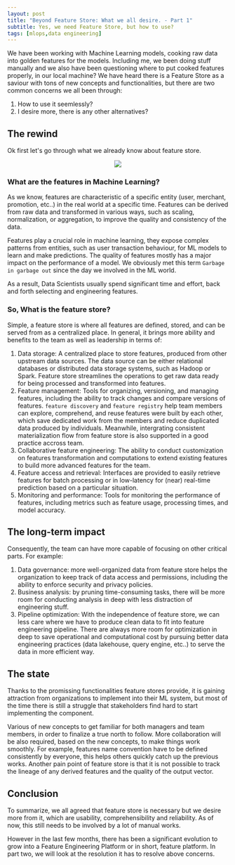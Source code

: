 ```yaml
---
layout: post
title: "Beyond Feature Store: What we all desire. - Part 1"
subtitle: Yes, we need Feature Store, but how to use?
tags: [mlops,data engineering]
---
```


We have been working with Machine Learning models, cooking raw data into golden features for the models. Including me, we been doing stuff manually and we also have been questioning where to put cooked features properly, in our local machine? We have heard there is a Feature Store as a saviour with tons of new concepts and functionalities, but there are two common concerns we all been through:

1. How to use it seemlessly?
2. I desire more, there is any other alternatives?

## The rewind

Ok first let's go through what we already know about feature store.

<p align = "center">
<img src = "https://en.meming.world/images/en/7/7a/It%27s_Rewind_time.jpg">
</p>
<p align = "center">
</p>


### What are the features in Machine Learning?

As we know, features are characteristic of a specific entity (user, merchant, promotion, etc..) in the real world at a specific time. Features can be derived from raw data and transformed in various ways, such as scaling, normalization, or aggregation, to improve the quality and consistency of the data.

Features play a crucial role in machine learning, they expose complex patterns from entities, such as user transaction behaviour, for ML models to learn and make predictions. The quality of features mostly has a major impact on the performance of a model. We obviously met this term `Garbage in garbage out` since the day we involved in the ML world.

As a result, Data Scientists usually spend significant time and effort, back and forth selecting and engineering features.
  
### So, What is the feature store?
Simple, a feature store is where all features are defined, stored, and can be served from as a centralized place. In general, it brings more ability and benefits to the team as well as leadership in terms of:

1. Data storage: A centralized place to store features, produced from other upstream data sources. The data source can be either relational databases or distributed data storage systems, such as Hadoop or Spark. Feature store streamlines the operations to get raw data ready for being processed and transformed into features.
2. Feature management: Tools for organizing, versioning, and managing features, including the ability to track changes and compare versions of features. `feature discovery` and `feature registry` help team members can explore, comprehend, and reuse features were built by each other, which save dedicated work from the members and reduce duplicated data produced by individuals. Meanwhile, intergrating consistent materialization flow from feature store is also supported in a good practice accross team.
3. Collaborative feature engineering: The ability to conduct customization on features transformation and computations to extend existing features to build more advanced features for the team.
4. Feature access and retrieval: Interfaces are provided to easily retrieve features for batch processing or in low-latency for (near) real-time prediction based on a particular situation. 
5. Monitoring and performance: Tools for monitoring the performance of features, including metrics such as feature usage, processing times, and model accuracy.

## The long-term impact

Consequently, the team can have more capable of focusing on other critical parts. For example:

1. Data governance: more well-organized data from feature store helps the organization to keep track of data access and permissions, including the ability to enforce security and privacy policies.
2. Business analysis: by pruning time-consuming tasks, there will be more room for conducting analysis in deep with less distraction of engineering stuff.
3. Pipeline optimization: With the independence of feature store, we can less care where we have to produce clean data to fit into feature engineering pipeline. There are always more room for optimization in deep to save operational and computational cost by pursuing better data engineering practices (data lakehouse, query engine, etc..) to serve the data in more efficient way.


## The state
Thanks to the promissing functionalities feature stores provide, it is gaining attraction from organizations to implement into their ML system, but most of the time there is still a struggle that stakeholders find hard to start implementing the component.

Various of new concepts to get familiar for both managers and team members, in order to finalize a true north to follow. More collaboration will be also required, based on the new concepts, to make things work smoothly. For example, features name convention have to be defined consistently by everyone, this helps others quickly catch up the previous works. Another pain point of feature store is that it is not possible to track the lineage of any derived features and the quality of the output vector.

## Conclusion

To summarize, we all agreed that feature store is necessary but we desire more from it, which are usability, comprehensibility and reliability. As of now, this still needs to be involved by a lot of manual works.

However in the last few months, there has been a significant evolution to grow into a Feature Engineering Platform or in short, feature platform. In part two, we will look at the resolution it has to resolve above concerns.
